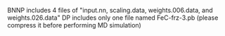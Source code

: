 BNNP includes 4 files of "input.nn, scaling.data, weights.006.data, and weights.026.data"
DP includes only one file named FeC-frz-3.pb (please compress it before performing MD simulation)
